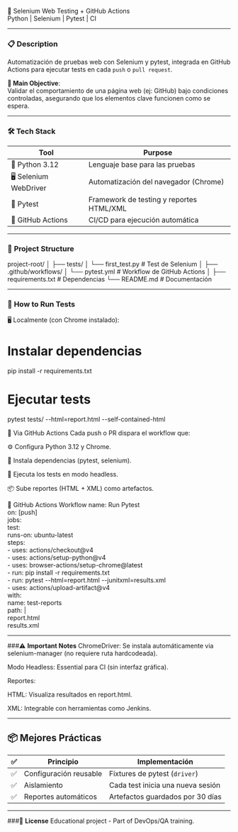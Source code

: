 🔧 Selenium Web Testing + GitHub Actions  
Python | Selenium | Pytest | CI  

---

### 📋 **Description**  
Automatización de pruebas web con Selenium y pytest, integrada en GitHub Actions para ejecutar tests en cada `push` o `pull request`.  

**🎯 Main Objective**:  
Validar el comportamiento de una página web (ej: GitHub) bajo condiciones controladas, asegurando que los elementos clave funcionen como se espera.  

---

### 🛠️ **Tech Stack**  
| Tool                | Purpose                                  |  
|---------------------|------------------------------------------|  
| 🐍 Python 3.12      | Lenguaje base para las pruebas           |  
| 🖥️ Selenium WebDriver | Automatización del navegador (Chrome)   |  
| 🧪 Pytest           | Framework de testing y reportes HTML/XML |  
| 🔄 GitHub Actions   | CI/CD para ejecución automática          |  

---

### 📁 **Project Structure**  
project-root/
│
├── tests/
│ └── first_test.py # Test de Selenium
│
├── .github/workflows/
│ └── pytest.yml # Workflow de GitHub Actions
│
├── requirements.txt # Dependencias
└── README.md # Documentación

---

### 🧪 **How to Run Tests** 
🖥️ Localmente (con Chrome instalado):

# Instalar dependencias
pip install -r requirements.txt

# Ejecutar tests
pytest tests/ --html=report.html --self-contained-html

🔁 Via GitHub Actions
Cada push o PR dispara el workflow que:

⚙️ Configura Python 3.12 y Chrome.

🐍 Instala dependencias (pytest, selenium).

🚀 Ejecuta los tests en modo headless.

📦 Sube reportes (HTML + XML) como artefactos.

🔄 GitHub Actions Workflow
name: Run Pytest  
on: [push]  
jobs:  
  test:  
    runs-on: ubuntu-latest  
    steps:  
      - uses: actions/checkout@v4  
      - uses: actions/setup-python@v4  
      - uses: browser-actions/setup-chrome@latest  
      - run: pip install -r requirements.txt  
      - run: pytest --html=report.html --junitxml=results.xml  
      - uses: actions/upload-artifact@v4  
        with:  
          name: test-reports  
          path: |  
            report.html  
            results.xml  

            

---

###⚠️ **Important Notes** 
ChromeDriver: Se instala automáticamente via selenium-manager (no requiere ruta hardcodeada).

Modo Headless: Essential para CI (sin interfaz gráfica).

Reportes:

HTML: Visualiza resultados en report.html.

XML: Integrable con herramientas como Jenkins.

---

## 📦 Mejores Prácticas

| ✅ | Principio               | Implementación                          |
|---|--------------------------|-----------------------------------------|
| ✅ | Configuración reusable   | Fixtures de pytest (`driver`)           |
| ✅ | Aislamiento              | Cada test inicia una nueva sesión       |
| ✅ | Reportes automáticos     | Artefactos guardados por 30 días        |

---

###📜 **License**
Educational project - Part of DevOps/QA training.









